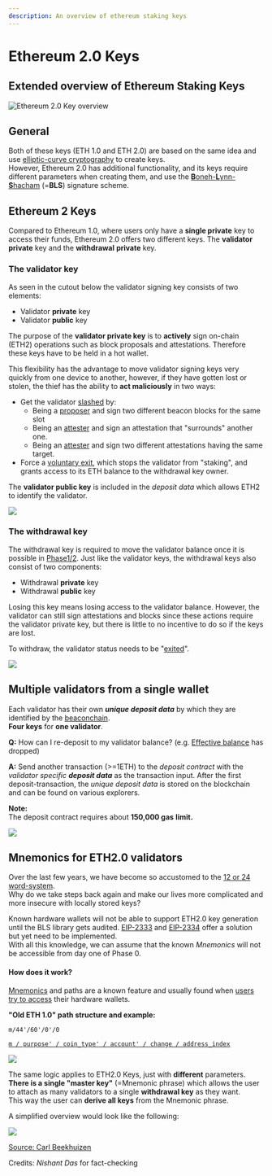 ```yaml
---
description: An overview of ethereum staking keys
---
```


# Ethereum 2.0 Keys

## Extended overview of Ethereum Staking Keys

![Ethereum 2.0 Key overview](<../.gitbook/assets/image (140).png>)

## General

Both of these keys (ETH 1.0 and ETH 2.0) are based on the same idea and use [elliptic-curve cryptography](https://en.wikipedia.org/wiki/Elliptic-curve\_cryptography) to create keys.\
However, Ethereum 2.0 has additional functionality, and its keys require different parameters when creating them, and use the [**B**oneh-**L**ynn-**S**hacham](https://en.wikipedia.org/wiki/Boneh%E2%80%93Lynn%E2%80%93Shacham) (=**BLS**) signature scheme.

## Ethereum 2 Keys

Compared to Ethereum 1.0, where users only have a **single private** key to access their funds, Ethereum 2.0 offers two different keys. The **validator** **private** key and the **withdrawal** **private** key.

### The validator key

As seen in the cutout below the validator signing key consists of two elements:

* Validator **private** key
* Validator **public** key

The purpose of the **validator private key** is to **actively** sign on-chain (ETH2) operations such as block proposals and attestations. Therefore these keys have to be held in a hot wallet.

This flexibility has the advantage to move validator signing keys very quickly from one device to another, however, if they have gotten lost or stolen, the thief has the ability to **act maliciously** in two ways:

* Get the validator [slashed](https://kb.beaconcha.in/glossary#validator-lifecycle) by:
  * Being a [proposer](https://kb.beaconcha.in/glossary#block-proposer) and sign two different beacon blocks for the same slot
  * Being an [attester](https://kb.beaconcha.in/glossary#attestations) and sign an attestation that "surrounds" another one.
  * Being an [attester](https://kb.beaconcha.in/glossary#attestations) and sign two different attestations having the same target.&#x20;
* Force a [voluntary exit](https://kb.beaconcha.in/glossary#validator-lifecycle), which stops the validator from "staking", and grants access to its ETH balance to the withdrawal key owner.

The **validator public key** is included in the _deposit data_ which allows ETH2 to identify the validator.

![](<../.gitbook/assets/image (124).png>)

### The withdrawal key

The withdrawal key is required to move the validator balance once it is possible in [Phase1/2](https://notes.ethereum.org/@serenity/handbook). Just like the validator keys, the withdrawal keys also consist of two components:

* Withdrawal **private** key
* Withdrawal **public** key

Losing this key means losing access to the validator balance. However, the validator can still sign attestations and blocks since these actions require the validator private key, but there is little to no incentive to do so if the keys are lost.

To withdraw, the validator status needs to be "[exited](https://kb.beaconcha.in/glossary#validator-lifecycle)".

![](<../.gitbook/assets/image (119).png>)

## Multiple validators from a single wallet

Each validator has their own _**unique deposit data**_ by which they are identified by the [beaconchain](https://kb.beaconcha.in/glossary#beaconchain).\
**Four keys** for **one validator**.

**Q:** How can I re-deposit to my validator balance? (e.g. [Effective balance](https://kb.beaconcha.in/glossary#current-balance-and-effective-balance) has dropped)

**A:** Send another transaction (>=1ETH) to the _deposit contract_ with the _validator specific **deposit data**_ as the transaction input. After the first deposit-transaction, the _unique deposit data_ is stored on the blockchain and can be found on various explorers.

**Note:**\
The deposit contract requires about **150,000 gas** **limit.**

![](<../.gitbook/assets/image (145).png>)

## Mnemonics for ETH2.0 validators

Over the last few years, we have become so accustomed to the [12 or 24 word-system](https://en.bitcoin.it/wiki/Seed\_phrase).\
Why do we take steps back again and make our lives more complicated and more insecure with locally stored keys?

Known hardware wallets will not be able to support ETH2.0 key generation until the BLS library gets audited. [EIP-2333](https://eips.ethereum.org/EIPS/eip-2333) and [EIP-2334](https://eips.ethereum.org/EIPS/eip-2334) offer a solution but yet need to be implemented.\
With all this knowledge, we can assume that the known _Mnemonics_ will not be accessible from day one of Phase 0.

#### How does it work?

[Mnemonics](https://en.bitcoinwiki.org/wiki/Mnemonic\_phrase) and paths are a known feature and usually found when [users try to access](https://ethereum.stackexchange.com/questions/19055/what-is-the-difference-between-m-44-60-0-0-and-m-44-60-0) their hardware wallets.

**"Old ETH 1.0" path structure and example:**

`m/44'/60'/0'/0`

[`m / purpose' / coin_type' / account' / change / address_index`](https://ethereum.stackexchange.com/questions/19055/what-is-the-difference-between-m-44-60-0-0-and-m-44-60-0)

![](<../.gitbook/assets/image (54) (1).png>)

The same logic applies to ETH2.0 Keys, just with **different** parameters.\
**There is a single "master key"** (=Mnemonic phrase) which allows the user to attach as many validators to a single **withdrawal key** as they want.\
This way the user can **derive all keys** from the Mnemonic phrase.

A simplified overview would look like the following:

![](<../.gitbook/assets/image (135).png>)

[Source: Carl Beekhuizen](https://blog.ethereum.org/2020/05/21/keys/)

Credits: _Nishant Das_ for fact-checking

